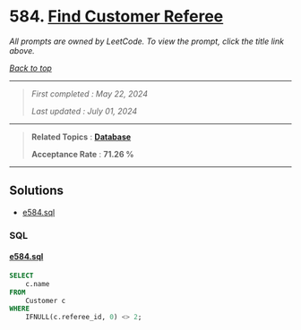 # 584. [Find Customer Referee](<https://leetcode.com/problems/find-customer-referee>)

*All prompts are owned by LeetCode. To view the prompt, click the title link above.*

*[Back to top](<../README.md>)*

------

> *First completed : May 22, 2024*
>
> *Last updated : July 01, 2024*

------

> **Related Topics** : **[Database](<by_topic/Database.md>)**
>
> **Acceptance Rate** : **71.26 %**

------

## Solutions

- [e584.sql](<../my-submissions/e584.sql>)
### SQL
#### [e584.sql](<../my-submissions/e584.sql>)
```SQL
SELECT
    c.name
FROM
    Customer c
WHERE
    IFNULL(c.referee_id, 0) <> 2;
```

